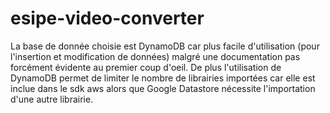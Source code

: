 # esipe-video-converter

La base de donnée choisie est DynamoDB car plus facile 
d'utilisation (pour l'insertion et modification de données) 
malgré une documentation pas forcément évidente au 
premier coup d'oeil. De plus l'utilisation de DynamoDB 
permet de limiter le nombre de librairies importées car 
elle est inclue dans le sdk aws alors que Google Datastore
nécessite l'importation d'une autre librairie.










